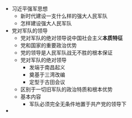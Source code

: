 - 习近平强军思想
	- 新时代建设一支什么样的强大人民军队
	- 怎样建设强大人民军队
- 党对军队的领导
	- 党对军队的绝对领导说中国社会主义**本质特征**
	- 党和国家的重要政治优势
	- 党的领导是人民军队战无不胜的根本保证
	- 党对军队的绝对领导
		- 发端于南昌起义
		- 奠基于三湾改编
		- 定型于古田会议
	- 区别于一切旧军队的政治特质和根本优势
	- 基本内容
		- 军队必须完全无条件地置于共产党的领导下
-